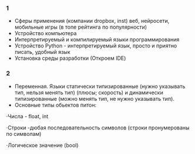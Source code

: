 ### 1 
- Сферы применения (компании dropbox, inst) веб, нейросети, мобильные игры  (в топе рейтинга по популярности)
- Устройство компьютера
- Интерпретируемый и компилируемый языки программирования
- Устройство Python - интерпретируемый язык, просто и приятно писать, удобный язык
- Установка среды разработки (Откроем IDE)

### 2
- Переменная. Языки статически типизированные (нужно указывать тип, нельзя менять тип) (плюсы; скорость) и динамически типизированные (можно менять тип, не нужно указывать тип). 
- Основные типы обьектов питон:

⋅Числа - float, int

⋅Строки -дюбая последовательность символов (строки пронумерованы по символам)

⋅Логическое значение (bool)
